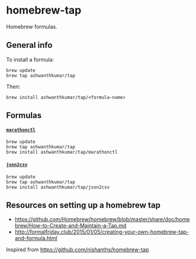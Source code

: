 # homebrew-tap

Homebrew formulas.

## General info

To install a formula:

```
brew update
brew tap ashwanthkumar/tap
```

Then:

```
brew install ashwanthkumar/tap/<formula-name>
```

## Formulas

#### [`marathonctl`](https://github.com/ashwanthkumar/marathonctl)

```
brew update
brew tap ashwanthkumar/tap
brew install ashwanthkumar/tap/marathonctl
```

#### [`json2csv`](https://github.com/ashwanthkumar/indix-api-tools)

```
brew update
brew tap ashwanthkumar/tap
brew install ashwanthkumar/tap/json2csv
```

## Resources on setting up a homebrew tap

* https://github.com/Homebrew/homebrew/blob/master/share/doc/homebrew/How-to-Create-and-Maintain-a-Tap.md
* http://formalfriday.club/2015/01/05/creating-your-own-homebrew-tap-and-formula.html

Inspired from https://github.com/nishanths/homebrew-tap
